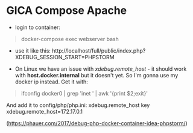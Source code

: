 # GICA Compose Apache

- login to container:  
>docker-compose exec webserver bash

- use it like this: 
http://localhost/full/public/index.php?XDEBUG_SESSION_START=PHPSTORM

- On Linux we have an issue with *xdebug.remote_host* - it should work with **host.docker.internal** but it doesn't yet.
So I'm gonna use my docker ip instead. Get it with:

> ifconfig docker0 | grep 'inet ' | awk '{print $2;exit}'

And add it to config/php/php.ini: xdebug.remote_host key
xdebug.remote_host=172.17.0.1

(https://phauer.com/2017/debug-php-docker-container-idea-phpstorm/)
